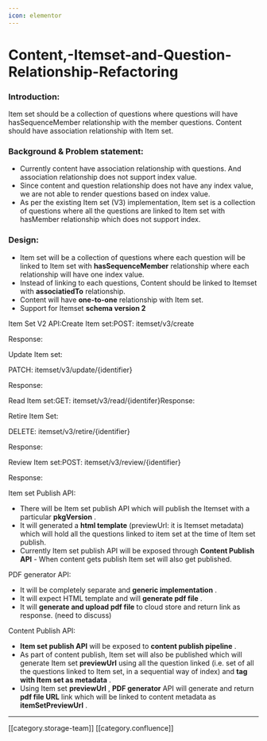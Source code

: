 ```yaml
---
icon: elementor
---
```


# Content,-Itemset-and-Question-Relationship-Refactoring

### Introduction:

Item set should be a collection of questions where questions will have hasSequenceMember relationship with the member questions. Content should have association relationship with Item set.

### Background & Problem statement:

* Currently content have association relationship with questions. And association relationship does not support index value.
* Since content and question relationship does not have any index value, we are not able to render questions based on index value.
* As per the existing Item set (V3) implementation, Item set is a collection of questions where all the questions are linked to Item set with hasMember relationship which does not support index.

### Design:

* Item set will be a collection of questions where each question will be linked to Item set with **hasSequenceMember** relationship where each relationship will have one index value.
* Instead of linking to each questions, Content should be linked to Itemset with **associatiedTo** relationship.
* Content will have **one-to-one** relationship with Item set.
* Support for Itemset **schema version 2**

Item Set V2 API:Create Item set:POST: itemset/v3/create

Response:

Update Item set:

PATCH: itemset/v3/update/{identifier}

Response:

Read Item set:GET: itemset/v3/read/{identifer}Response:

Retire Item Set:

DELETE: itemset/v3/retire/{identifier}

Response:

Review Item set:POST: itemset/v3/review/{identifier}

Response:

Item set Publish API:

* There will be Item set publish API which will publish the Itemset with a particular **pkgVersion** .
* It will generated a **html template** (previewUrl: it is Itemset metadata) which will hold all the questions linked to item set at the time of Item set publish.
* Currently Item set publish API will be exposed through **Content Publish API** - When content gets publish Item set will also get published.

PDF generator API:

* It will be completely separate and **generic implementation** .
* It will expect HTML template and will **generate pdf file** .
* It will **generate and upload pdf file** to cloud store and return link as response. (need to discuss)

Content Publish API:

* **Item set publish API** will be exposed to **content publish pipeline** .
* As part of content publish, Item set will also be published which will generate Item set **previewUrl** using all the question linked (i.e. set of all the questions linked to Item set, in a sequential way of index) and **tag with Item set as metadata** .
* Using Item set **previewUrl** , **PDF generator** API will generate and return **pdf file URL** link which will be linked to content metadata as **itemSetPreviewUrl** .

***

\[\[category.storage-team]] \[\[category.confluence]]

